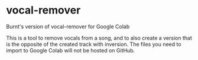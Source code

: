 # vocal-remover
Burnt's version of vocal-remover for Google Colab

This is a tool to remove vocals from a song, and to also create a version that is the opposite of the created track with inversion.
The files you need to import to Google Colab will not be hosted on GitHub.
